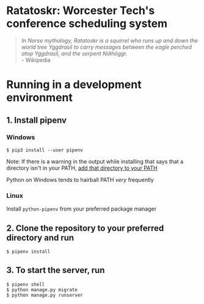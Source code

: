# Ratatoskr: Worcester Tech's conference scheduling system

> _In Norse mythology, Ratatoskr is a squirrel who runs up and down the world tree Yggdrasil to carry messages between the eagle perched atop Yggdrasil, and the serpent Níðhöggr._\
> \- Wikipedia

# Running in a development environment

## 1. Install pipenv

### Windows

```shell
$ pip3 install --user pipenv
```

Note: If there is a warning in the output while installing that says that a directory isn't in your PATH, [add that directory to your PATH](https://www.architectryan.com/2018/03/17/add-to-the-path-on-windows-10/)

Python on Windows tends to hairball PATH _very_ frequently

### Linux

Install `python-pipenv` from your preferred package manager

## 2. Clone the repository to your preferred directory and run

```shell
$ pipenv install
```

## 3. To start the server, run

```shell
$ pipenv shell
$ python manage.py migrate
$ python manage.py runserver
```
